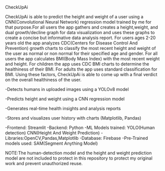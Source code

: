 CheckUpAi

CheckUpAi is able to predict the height and weight of a user using a CNN(Convolutional Neural Network) regression model trained by me for that purpose.For all users the app gathers and creates a height,weight, and dual growth/decline graph for data visualization and uses these graphs to create a concise but informative data analysis report. For users ages 2-20 years old the app analyzes CDC(Centers for Disease Control And Prevention) growth charts to classify the most recent height and weight of the user as normal or non normal for their specified age and gender. For all users the app calculates BMI(Body Mass Index) with the most recent weight and height. For children the app uses CDC BMI charts to determine the healthiness of their BMI. For adults the app uses standard classification for BMI. Using these factors, CheckUpAi is able to come up with a final verdict on the overall healthiness of the user. 

-Detects humans in uploaded images using a YOLOv8 model

-Predicts height and weight using a CNN regression model

-Generates real-time health insights and analysis reports

-Stores and visualizes user history with charts (Matplotlib, Pandas)

-Frontend: Streamlit
-Backend: Python
-ML Models trained: YOLO(Human detection) CNN(Height And Weight Prediction)
-Libraries:OpenCV,Pandas,Matplotlib
-Database: Firebase
-Pre-Trained models used: SAM(Segment Anything Model)

NOTE:The human-detection model and the height and weight prediction model are not included to protect in this repository to protect my original work and prevent unauthorized reuse. 

